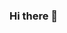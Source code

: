 ### Hi there 👋

<!--
**aneeshd27/aneeshd27** is a ✨ _special_ ✨ repository because its `README.md` (this file) appears on your GitHub profile.

Here are some ideas to get you started:

- 🔭 I’m currently working on Universal Subtitle Companion
- 🌱 I’m currently learning Machine Learning,Data Science
- 👯 I’m looking to collaborate on ML based Projects
- 🤔 I’m looking for help with ...
- 💬 Ask me about ...
- 📫 How to reach me: ...
- 😄 Pronouns: He/Him
- ⚡ Fun fact: ...
-->
